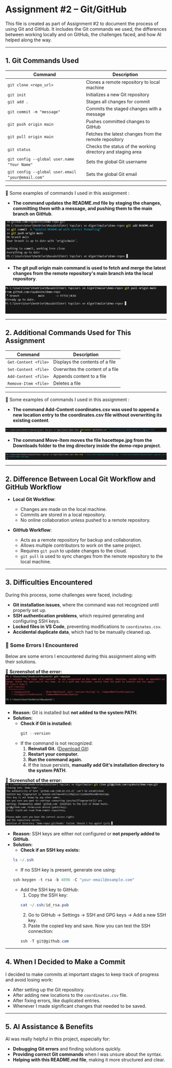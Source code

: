 # Assignment #2 – Git/GitHub

This file is created as part of Assignment #2 to document the process of using Git and GitHub. It includes the Git commands we used, the differences between working locally and on GitHub, the challenges faced, and how AI helped along the way.

---

## **1. Git Commands Used**

| Command                                           | Description                                                 |
| ------------------------------------------------- | ----------------------------------------------------------- |
| `git clone <repo_url>`                            | Clones a remote repository to local machine                 |
| `git init`                                        | Initializes a new Git repository                            |
| `git add .`                                       | Stages all changes for commit                               |
| `git commit -m "message"`                         | Commits the staged changes with a message                   |
| `git push origin main`                            | Pushes committed changes to GitHub                          |
| `git pull origin main`                            | Fetches the latest changes from the remote repository       |
| `git status`                                      | Checks the status of the working directory and staging area |
| `git config --global user.name "Your Name"`       | Sets the global Git username                                |
| `git config --global user.email "your@email.com"` | Sets the global Git email                                   |

---
📌 Some examples of commands I used in this assignment :
- **The command updates the README.md file by staging the changes, committing them with a message, and pushing them to the main branch on GitHub**.

![The command updates the README.md file by staging the changes, committing them with a message, and pushing them to the main branch on GitHub.](img/git_add.png)

- **The git pull origin main command is used to fetch and merge the latest changes from the remote repository's main branch into the local repository**.

![The git pull origin main command is used to fetch and merge the latest changes from the remote repository's main branch into the local repository.](img/git_pull_command.png)

---

## **2. Additional Commands Used for This Assignment**

| Command                   | Description                                      |
| ------------------------- | ------------------------------------------------ |
| `Get-Content <file>`      | Displays the contents of a file                  |
| `Set-Content <file>`      | Overwrites the content of a file                 |
| `Add-Content <file>`      | Appends content to a file                        |
| `Remove-Item <file>`      | Deletes a file                                   |


---
📌 Some examples of commands I used in this assignment : 
- **The command Add-Content coordinates.csv was used to append a new location entry to the coordinates.csv file without overwriting its existing content**.

![The command Add-Content coordinates.csv was used to append a new location entry to the coordinates.csv file without overwriting its existing content.](img/add_content_command.png)

- **The command Move-Item moves the file hacettepe.jpg from the Downloads folder to the img directory inside the demo-repo project**.
  
![The command Move-Item moves the file hacettepe.jpg from the Downloads folder to the img directory inside the demo-repo project](img/move_item.png)

---


## **2. Difference Between Local Git Workflow and GitHub Workflow**

- **Local Git Workflow**:

  - Changes are made on the local machine.
  - Commits are stored in a local repository.
  - No online collaboration unless pushed to a remote repository.

- **GitHub Workflow**:

  - Acts as a remote repository for backup and collaboration.
  - Allows multiple contributors to work on the same project.
  - Requires `git push` to update changes to the cloud.
  - `git pull` is used to sync changes from the remote repository to the local machine.

---

## **3. Difficulties Encountered**

During this process, some challenges were faced, including:

- **Git installation issues**, where the command was not recognized until properly set up.
- **SSH authentication problems**, which required generating and configuring SSH keys.
- **Locked files in VS Code**, preventing modifications to `coordinates.csv`.
- **Accidental duplicate data**, which had to be manually cleaned up.

### **🛑 Some Errors I Encountered**
Below are some errors I encountered during this assignment along with their solutions.

📌 **Screenshot of the error:**
![Git not recognized error](img/git_not_recognized.png)

- **Reason:** Git is installed but **not added to the system PATH**.
- **Solution:**
  - **Check if Git is installed:**
    ```powershell
    git --version
    ```
  - If the command is not recognized:
    1. **Reinstall Git.** ([Download Git](https://git-scm.com/downloads))
    2. **Restart your computer.**
    3. **Run the command again.**
    4. If the issue persists, **manually add Git's installation directory to the system PATH**.

📌 **Screenshot of the error:**
![Git not recognized error](img/git_permission_denied.png)
- **Reason:** SSH keys are either not configured or **not properly added to GitHub**.
- **Solution:**
  - **Check if an SSH key exists:**
  ```powershell
  ls ~/.ssh
  ```
  - If no SSH key is present, generate one using:
  ```powershell
  ssh-keygen -t rsa -b 4096 -C "your-email@example.com"
  ```
  - Add the SSH key to GitHub:
    1. Copy the SSH key:
    ```powershell
    cat ~/.ssh/id_rsa.pub
    ```
    2. Go to GitHub → Settings → SSH and GPG keys → Add a new SSH key.
    3. Paste the copied key and save.
    Now you can test the SSH connection:
    ```powershell
    ssh -T git@github.com
    ```
---

## **4. When I Decided to Make a Commit**

I decided to make commits at important stages to keep track of progress and avoid losing work:

- After setting up the Git repository.
- After adding new locations to the `coordinates.csv` file.
- After fixing errors, like duplicated entries.
- Whenever I made significant changes that needed to be saved.

---

## **5. AI Assistance & Benefits**

AI was really helpful in this project, especially for:

- **Debugging Git errors** and finding solutions quickly.
- **Providing correct Git commands** when I was unsure about the syntax.
- **Helping with this README.md file**, making it more structured and clear.
